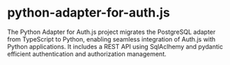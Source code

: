 # python-adapter-for-auth.js
The Python Adapter for Auth.js project migrates the PostgreSQL adapter from TypeScript to Python, enabling seamless integration of Auth.js with Python applications. It includes a REST API using SqlAclhemy and pydantic efficient authentication and authorization management.
